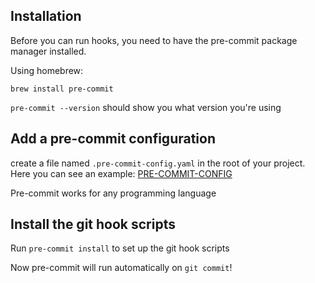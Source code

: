 ## Installation

Before you can run hooks, you need to have the pre-commit package manager installed.

Using homebrew:

`brew install pre-commit`

`pre-commit --version` should show you what version you're using

## Add a pre-commit configuration

create a file named `.pre-commit-config.yaml` in the root of your project. Here you can see an example: [PRE-COMMIT-CONFIG](https://github.com/DrPalmeritta/palmeritta-helm-repo/blob/main/.pre-commit-config.yaml)

Pre-commit works for any programming language

## Install the git hook scripts

Run `pre-commit install` to set up the git hook scripts

Now pre-commit will run automatically on `git commit`!
